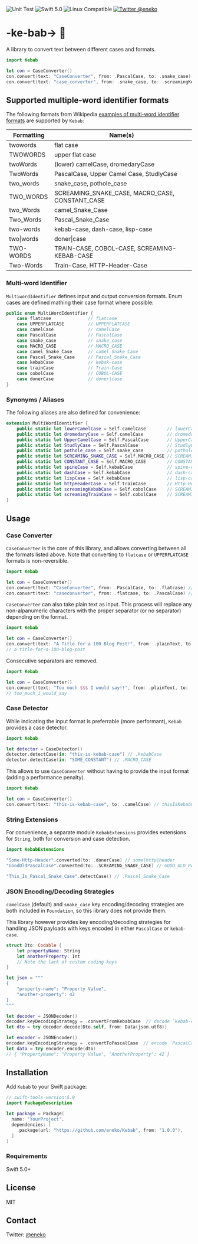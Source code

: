 ![Unit Test](https://github.com/eneko/Kebab/workflows/Unit%20Test/badge.svg?branch=main)
![Swift 5.0](https://img.shields.io/badge/Swift_Version-5.0-orange.svg?style=flat&logo=Swift)
![Linux Compatible](https://img.shields.io/badge/Linux-compatible-blue.svg?style=flat&logo=Linux)
[![Twitter @eneko](https://img.shields.io/badge/Twitter-@eneko-blue.svg?style=flat&logo=Twitter)](https://twitter.com/eneko)

# -ke-bab-> 🍢

A library to convert text between different cases and formats.

```swift
import Kebab

let con = CaseConverter()
con.convert(text: "CaseConverter", from: .PascalCase, to: .snake_case) // case_converter
con.convert(text: "case_converter", from: .snake_case, to: .screamingKebabCase) // CASE-CONVERTER
```

## Supported multiple-word identifier formats

The following formats from Wikipedia [examples of multi-word identifier formats](https://en.wikipedia.org/wiki/Naming_convention_(programming)#Examples_of_multiple-word_identifier_formats)
are supported by `Kebab`:

| Formatting | Name(s)                                         |
| ---------- | ----------------------------------------------- |
| twowords   | flat case                                       |
| TWOWORDS   | upper flat case                                 |
| twoWords   | (lower) camelCase, dromedaryCase                |
| TwoWords   | PascalCase, Upper Camel Case, StudlyCase        |
| two_words  | snake_case, pothole_case                        |
| TWO_WORDS  | SCREAMING_SNAKE_CASE, MACRO_CASE, CONSTANT_CASE |
| two_Words  | camel_Snake_Case                                |
| Two_Words  | Pascal_Snake_Case                               |
| two-words  | kebab-case, dash-case, lisp-case                |
| two\|words | doner\|case                                     |
| TWO-WORDS  | TRAIN-CASE, COBOL-CASE, SCREAMING-KEBAB-CASE    |
| Two-Words  | Train-Case, HTTP-Header-Case                    |


### Multi-word Identifier

`MultiwordIdentifier` defines input and output conversion formats.
Enum cases are defined mathing their case format where possible:

```swift
public enum MultiWordIdentifier {
    case flatcase              // flatcase
    case UPPERFLATCASE         // UPPERFLATCASE
    case camelCase             // camelCase
    case PascalCase            // PascalCase
    case snake_case            // snake_case
    case MACRO_CASE            // MACRO_CASE
    case camel_Snake_Case      // camel_Snake_Case
    case Pascal_Snake_Case     // Pascal_Snake_Case
    case kebabCase             // kebak-case
    case trainCase             // Train-Case
    case cobolCase             // COBOL-CASE
    case donerCase             // doner|case
}
```

### Synonyms / Aliases

The following aliases are also defined for convenience:

```swift
extension MultiWordIdentifier {
    public static let lowerCamelCase = Self.camelCase        // lowerCamelCase
    public static let dromedaryCase = Self.camelCase         // dromedaryCase
    public static let UpperCamelCase = Self.PascalCase       // UpperCamelCase
    public static let StudlyCase = Self.PascalCase           // StudlyCase
    public static let pothole_case = Self.snake_case         // pothole_case
    public static let SCREAMING_SNAKE_CASE = Self.MACRO_CASE // SCREAMING_SNAKE_CASE
    public static let CONSTANT_CASE = Self.MACRO_CASE        // CONSTANT_CASE
    public static let spineCase = Self.kebabCase             // spine-case
    public static let dashCase = Self.kebabCase              // dash-case
    public static let lispCase = Self.kebabCase              // lisp-case
    public static let httpHeaderCase = Self.trainCase        // Http-Header-Case
    public static let screamingKebabCase = Self.cobolCase    // SCREAMING-KEBAB-CASE
    public static let screamingTrainCase = Self.cobolCase    // SCREAMING-TRAIN-CASE
}
```

## Usage

### Case Converter

`CaseConverter` is the core of this library, and allows converting between all the formats
listed above. Note that converting to `flatcase` or `UPPERFLATCASE` formats is non-reversible.

```swift
import Kebab

let con = CaseConverter()
con.convert(text: "CaseConverter", from: .PascalCase, to: .flatcase) // caseconverter
con.convert(text: "caseconverter", from: .flatcase, to: .PascalCase) // Caseconverter ⚠️
```

`CaseConverter` can also take plain text as input. This process will replace any
non-alpanumeric characters with the proper separator (or no separator) depending on the format.

```swift
import Kebab

let con = CaseConverter()
con.convert(text: "A Title for a 100 Blog Post!", from: .plainText, to: .kebabCase)
// a-title-for-a-100-blog-post
```

Consecutive separators are removed.

```swift
import Kebab

let con = CaseConverter()
con.convert(text: "Too much $$$ I would say!!", from: .plainText, to: .snake_case)
// too_much_i_would_say
```

### Case Detector

While indicating the input format is preferrable (more performant), `Kebab` provides
a case detector.

```swift
import Kebab

let detector = CaseDetector()
detector.detectCase(in: "this-is-kebab-case") // .kebabCase
detector.detectCase(in: "SOME_CONSTANT") // .MACRO_CASE
```

This allows to use `CaseConverter` without having to provide the input format (adding
a performance penalty).

```swift
import Kebab

let con = CaseConverter()
con.convert(text: "this-is-kebab-case", to: .camelCase) // thisIsKebabCase
```

### String Extensions

For convenience, a separate module `KebabExtensions` provides extensions for `String`,
both for conversion and case detection.

```swift
import KebabExtensions

"Some-Http-Header".converted(to: .donerCase) // some|http|header
"GoodOldPascalCase".converted(to: .SCREAMING_SNAKE_CASE) // GOOD_OLD_PASCAL_CASE

"This_Is_Pascal_Snake_Case".detectCase() // .Pascal_Snake_Case
```

### JSON Encoding/Decoding Strategies

`camelCase` (default) and `snake_case` key encoding/decoding strategies are 
both included in `Foundation`, so this library does not provide them.

This library however provides key encoding/decoding strategies for handling
JSON payloads with keys encoded in either `PascalCase` or `kebab-case`.

```swift
struct Dto: Codable {
    let propertyName: String
    let anotherProperty: Int
    // Note the lack of custom coding keys
}

let json = """
{
    "property-name": "Property Value",
    "another-property": 42
}
"""

let decoder = JSONDecoder()
decoder.keyDecodingStrategy = .convertFromKebabCase  // decode `kebab-case` keys
let dto = try decoder.decode(Dto.self, from: Data(json.utf8))

let encoder = JSONEncoder()
encoder.keyEncodingStrategy = .convertToPascalCase  // encode `PascalCase` keys
let data = try encoder.encode(dto)
// { "PropertyName": "Property Value", "AnotherProperty": 42 }
```

## Installation

Add `Kebab` to your Swift package:

```swift
// swift-tools-version:5.0
import PackageDescription

let package = Package(
  name: "YourProject",
  dependencies: [
    .package(url: "https://github.com/eneko/Kebab", from: "1.0.0"),
  ]
)
```

### Requirements

Swift 5.0+

## License

MIT

## Contact

Twitter: [@eneko](https://twitter.com/eneko)

